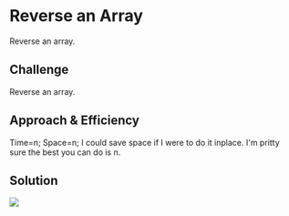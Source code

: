 # Reverse an Array
Reverse an array.

## Challenge
Reverse an array.
## Approach & Efficiency
Time=n;
Space=n;
I could save space if I were to do it inplace. I'm pritty sure the best you can do is n. 
## Solution
![]( ./assets/rev_arr.jpg)